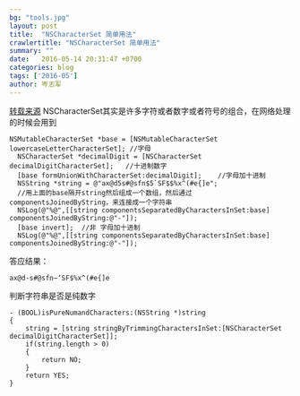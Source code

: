 ```yaml
---
bg: "tools.jpg"
layout: post
title:  "NSCharacterSet 简单用法"
crawlertitle: "NSCharacterSet 简单用法"
summary: ""
date:   2016-05-14 20:31:47 +0700
categories: blog
tags: ['2016-05']
author: 岑志军
---
```

[转载来源](http://blog.sina.com.cn/s/blog_70854cfb01013ux4.html)
NSCharacterSet其实是许多字符或者数字或者符号的组合，在网络处理的时候会用到


```
NSMutableCharacterSet *base = [NSMutableCharacterSet lowercaseLetterCharacterSet]; //字母
  NSCharacterSet *decimalDigit = [NSCharacterSet decimalDigitCharacterSet];   //十进制数字
  [base formUnionWithCharacterSet:decimalDigit];    //字母加十进制
  NSString *string = @"ax@d5s#@sfn$5`SF$$%x^(#e{]e";
  //用上面的base隔开string然后组成一个数组，然后通过componentsJoinedByString，来连接成一个字符串
  NSLog(@"%@",[[string componentsSeparatedByCharactersInSet:base] componentsJoinedByString:@"-"]);
  [base invert];  //非 字母加十进制
  NSLog(@"%@",[[string componentsSeparatedByCharactersInSet:base] componentsJoinedByString:@"-"]);
```
答应结果：

`ax@d-s#@sfn−‘SF$%x^(#e{]e`

判断字符串是否是纯数字

```
- (BOOL)isPureNumandCharacters:(NSString *)string
{
    string = [string stringByTrimmingCharactersInSet:[NSCharacterSet decimalDigitCharacterSet]];
    if(string.length > 0)
    {
        return NO;
    }
    return YES;
}
```

